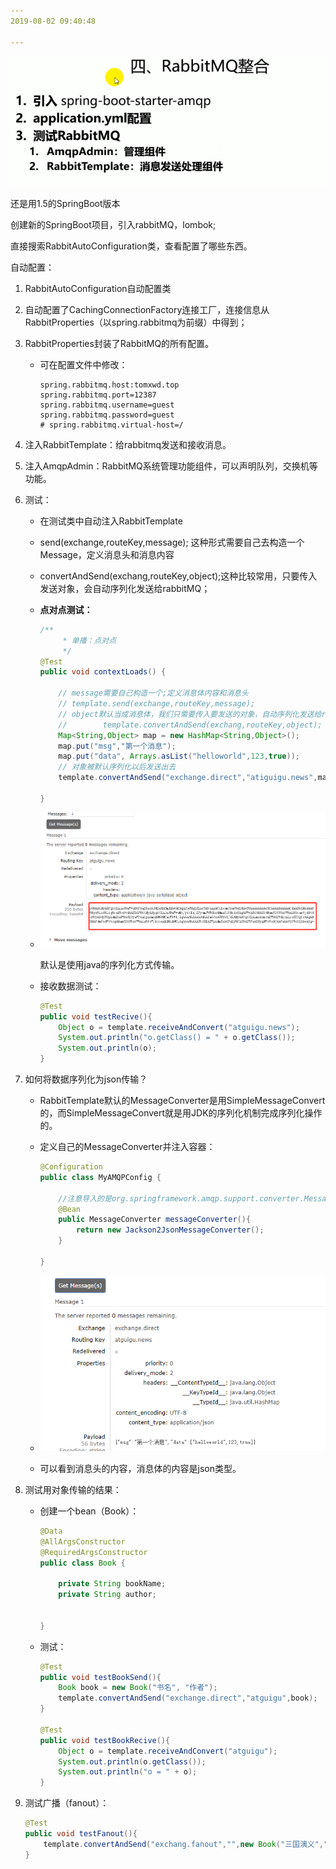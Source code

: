 ```yaml
---
2019-08-02 09:40:48

---
```






![1564710053944](../数据结构/数据结构图解/1564710053944.png)

还是用1.5的SpringBoot版本



创建新的SpringBoot项目，引入rabbitMQ，lombok;

直接搜索RabbitAutoConfiguration类，查看配置了哪些东西。

自动配置：

1. RabbitAutoConfiguration自动配置类

2. 自动配置了CachingConnectionFactory连接工厂，连接信息从RabbitProperties（以spring.rabbitmq为前缀）中得到；

3. RabbitProperties封装了RabbitMQ的所有配置。

   - 可在配置文件中修改：

     ```properties
     spring.rabbitmq.host:tomxwd.top
     spring.rabbitmq.port=12387
     spring.rabbitmq.username=guest
     spring.rabbitmq.password=guest
     # spring.rabbitmq.virtual-host=/
     ```

4. 注入RabbitTemplate：给rabbitmq发送和接收消息。

5. 注入AmqpAdmin：RabbitMQ系统管理功能组件，可以声明队列，交换机等功能。

6. 测试：

   - 在测试类中自动注入RabbitTemplate

   - send(exchange,routeKey,message); 这种形式需要自己去构造一个Message，定义消息头和消息内容

   - convertAndSend(exchang,routeKey,object);这种比较常用，只要传入发送对象，会自动序列化发送给rabbitMQ；

   - **点对点测试：**

     ```java
     /**
          * 单播：点对点
          */
     @Test
     public void contextLoads() {
     
         // message需要自己构造一个;定义消息体内容和消息头
         // template.send(exchange,routeKey,message);
         // object默认当成消息体，我们只需要传入要发送的对象，自动序列化发送给rabbitMQ
         //        template.convertAndSend(exchang,routeKey,object);
         Map<String,Object> map = new HashMap<String,Object>();
         map.put("msg","第一个消息");
         map.put("data", Arrays.asList("helloworld",123,true));
         // 对象被默认序列化以后发送出去
         template.convertAndSend("exchange.direct","atiguigu.news",map);
     
     }
     ```

   - ![1564714604852](../数据结构/数据结构图解/1564714604852.png)

     默认是使用java的序列化方式传输。

   - 接收数据测试：

     ```java
     @Test
     public void testRecive(){
         Object o = template.receiveAndConvert("atguigu.news");
         System.out.println("o.getClass() = " + o.getClass());
         System.out.println(o);
     }
     ```

7. 如何将数据序列化为json传输？

   - RabbitTemplate默认的MessageConverter是用SimpleMessageConvert的，而SimpleMessageConvert就是用JDK的序列化机制完成序列化操作的。

   - 定义自己的MessageConverter并注入容器：

     ```java
     @Configuration
     public class MyAMQPConfig {
     
         //注意导入的是org.springframework.amqp.support.converter.MessageConverter;
         @Bean
         public MessageConverter messageConverter(){
             return new Jackson2JsonMessageConverter();
         }
     
     }
     ```

   - ![1564715285271](../数据结构/数据结构图解/1564715285271.png)

   - 可以看到消息头的内容，消息体的内容是json类型。

8. 测试用对象传输的结果：

   - 创建一个bean（Book）：

     ```java
     @Data
     @AllArgsConstructor
     @RequiredArgsConstructor
     public class Book {
     
         private String bookName;
         private String author;
     
     
     }
     ```

   - 测试：

     ```java
     @Test
     public void testBookSend(){
         Book book = new Book("书名", "作者");
         template.convertAndSend("exchange.direct","atguigu",book);
     }
     
     @Test
     public void testBookRecive(){
         Object o = template.receiveAndConvert("atguigu");
         System.out.println(o.getClass());
         System.out.println("o = " + o);
     }
     ```

9. 测试广播（fanout）：

   ```java
   @Test
   public void testFanout(){
       template.convertAndSend("exchang.fanout","",new Book("三国演义","罗贯中"));
   }
   ```